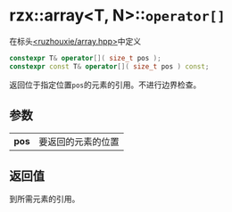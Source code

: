 # rzx::array<T, N>::`operator[]`
在标头[<ruzhouxie/array.hpp>](../../headers/array.md "headers/array")中定义
```cpp
constexpr T& operator[]( size_t pos );
constexpr const T& operator[]( size_t pos ) const;
```
返回位于指定位置`pos`的元素的引用。不进行边界检查。
## 参数
|||
|-|-|
|**pos**|要返回的元素的位置|
## 返回值
到所需元素的引用。